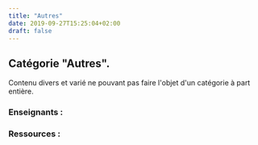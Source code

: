```yaml
---
title: "Autres"
date: 2019-09-27T15:25:04+02:00
draft: false
---
```

## Catégorie "Autres".
Contenu divers et varié ne pouvant pas faire l'objet d'un catégorie à part entière.
### Enseignants :


### Ressources :
